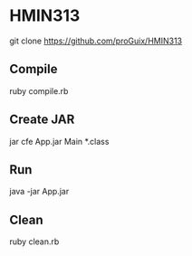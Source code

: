 # HMIN313

git clone https://github.com/proGuix/HMIN313

## Compile

   ruby compile.rb

## Create JAR

   jar cfe App.jar Main *.class

## Run

   java -jar App.jar

## Clean
   
   ruby clean.rb